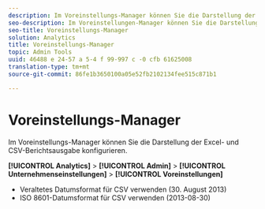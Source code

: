 ```yaml
---
description: Im Voreinstellungs-Manager können Sie die Darstellung der Excel- und CSV-Berichtsausgabe konfigurieren.
seo-description: Im Voreinstellungen-Manager können Sie die Darstellung der Excel- und CSV-Berichtausgabe konfigurieren.
seo-title: Voreinstellungs-Manager
solution: Analytics
title: Voreinstellungs-Manager
topic: Admin Tools
uuid: 46488 e 24-57 a 5-4 f 99-997 c -0 cfb 61625008
translation-type: tm+mt
source-git-commit: 86fe1b3650100a05e52fb2102134fee515c871b1

---
```



# Voreinstellungs-Manager

Im Voreinstellungs-Manager können Sie die Darstellung der Excel- und CSV-Berichtsausgabe konfigurieren.

**[!UICONTROL Analytics]** &gt; **[!UICONTROL Admin]** &gt; **[!UICONTROL Unternehmenseinstellungen]** &gt; **[!UICONTROL Voreinstellungen]**

* Veraltetes Datumsformat für CSV verwenden (30. August 2013)
* ISO 8601-Datumsformat für CSV verwenden (2013-08-30)

